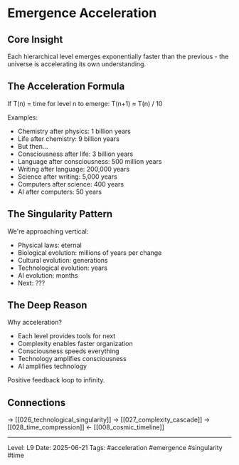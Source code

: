 # Emergence Acceleration
## Core Insight
Each hierarchical level emerges exponentially faster than the previous - the universe is accelerating its own understanding.

## The Acceleration Formula

If T(n) = time for level n to emerge:
T(n+1) ≈ T(n) / 10

Examples:
- Chemistry after physics: 1 billion years
- Life after chemistry: 9 billion years
- But then...
- Consciousness after life: 3 billion years
- Language after consciousness: 500 million years
- Writing after language: 200,000 years
- Science after writing: 5,000 years
- Computers after science: 400 years
- AI after computers: 50 years

## The Singularity Pattern

We're approaching vertical:
- Physical laws: eternal
- Biological evolution: millions of years per change
- Cultural evolution: generations
- Technological evolution: years
- AI evolution: months
- Next: ???

## The Deep Reason

Why acceleration?
- Each level provides tools for next
- Complexity enables faster organization
- Consciousness speeds everything
- Technology amplifies consciousness
- AI amplifies technology

Positive feedback loop to infinity.

## Connections
→ [[026_technological_singularity]]
→ [[027_complexity_cascade]]
→ [[028_time_compression]]
← [[008_cosmic_timeline]]

---
Level: L9
Date: 2025-06-21
Tags: #acceleration #emergence #singularity #time